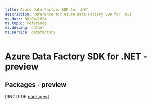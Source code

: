 ```yaml
---
title: Azure Data Factory SDK for .NET
description: Reference for Azure Data Factory SDK for .NET
ms.date: 06/04/2024
ms.topic: reference
ms.devlang: dotnet
ms.service: datafactory
---
```

# Azure Data Factory SDK for .NET - preview
## Packages - preview
[!INCLUDE [packages](data-factory-index.md)]